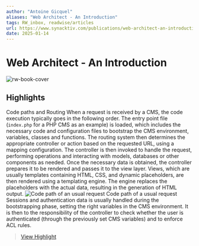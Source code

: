 ```yaml
---
author: "Antoine Gicquel"
aliases: "Web Architect - An Introduction"
tags: RW_inbox, readwise/articles
url: https://www.synacktiv.com/publications/web-architect-an-introduction.html
date: 2025-01-14
---
```

# Web Architect - An Introduction

![rw-book-cover](https://www.synacktiv.com/sites/default/files/styles/blog_grid_view/public/2023-09/intro.jpg)

## Highlights


Code paths and Routing
 When a request is received by a CMS, the code execution typically goes in the following order. The entry point file (`index.php` for a PHP CMS as an example) is loaded, which includes the necessary code and configuration files to bootstrap the CMS environment, variables, classes and functions. The routing system then determines the appropriate controller or action based on the requested URL, using a mapping configuration. The controller is then invoked to handle the request, performing operations and interacting with models, databases or other components as needed. Once the necessary data is obtained, the controller prepares it to be rendered and passes it to the view layer. Views, which are usually templates containing HTML, CSS, and dynamic placeholders, are then rendered using a templating engine. The engine replaces the placeholders with the actual data, resulting in the generation of HTML output.
 ![Code path of an usual request](https://www.synacktiv.com/publications/web-architect-an-introduction.html/../sites/default/files/inline-images/codepath_2.png)
 Code path of a usual request
 Sessions and authentication data is usually handled during the bootstrapping phase, setting the right variables in the CMS environment. It is then to the responsibility of the controller to check whether the user is authenticated (through the previously set CMS variables) and to enforce ACL rules.
> [View Highlight](https://read.readwise.io/read/01jhj52a6s61qkaxp2h64ryvbg)




